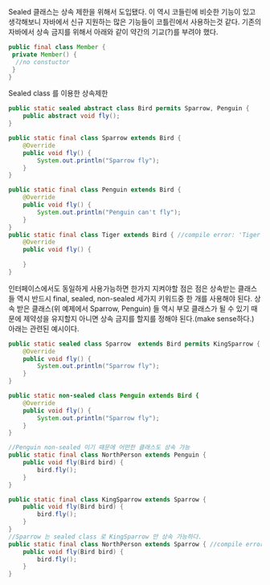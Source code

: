 Sealed 클래스는 상속 제한을 위해서 도입됐다. 이 역시 코들린에 비슷한 기능이 있고 생각해보니 자바에서 신규 지원하는 많은 기능들이 코틀린에서 사용하는것 같다. 기존의 자바에서 상속 금지를 위해서 아래와 같이 약간의 기교(?)를 부려야 했다.
```java
public final class Member {
 private Member() {
  //no constuctor
 }
}
```

Sealed class 를 이용한 상속제한
```java
public static sealed abstract class Bird permits Sparrow, Penguin {
    public abstract void fly();
}

public static final class Sparrow extends Bird {
    @Override
    public void fly() {
        System.out.println("Sparrow fly");
    }
}

public static final class Penguin extends Bird {
    @Override
    public void fly() {
        System.out.println("Penguin can't fly");
    }
}
public static final class Tiger extends Bird { //compile error: 'Tiger' is not allowed in the sealed hierarchy
    @Override
    public void fly() {
        
    }
}
```
인터페이스에서도 동일하게 사용가능하면 한가지 지켜야할 점은 점은 상속받는 클래스들 역시 반드시 final, sealed, non-sealed 세가지 키워드중 한 개를 사용해야 된다. 상속 받은 클래스(위 예제에서 Sparrow, Penguin) 들 역시 부모 클래스가 될 수 있기 때문에 제약성을 유지할지 아니면  상속 금지를 할지를 정해야 된다.(make sense하다.) 아래는 관련된 예시이다.

```java
public static sealed class Sparrow  extends Bird permits KingSparrow {
    @Override
    public void fly() {
        System.out.println("Sparrow fly");
    }
}

public static non-sealed class Penguin extends Bird {
    @Override
    public void fly() {
        System.out.println("Sparrow fly");
    }
}

//Penguin non-sealed 이기 때문에 어떤한 클래스도 상속 가능
public static final class NorthPerson extends Penguin {
    public void fly(Bird bird) {
        bird.fly();
    }
}

public static final class KingSparrow extends Sparrow {
    public void fly(Bird bird) {
        bird.fly();
    }
}
//Sparrow 는 sealed class 로 KingSparrow 만 상속 가능하다.
public static final class NorthPerson extends Sparrow { //compile error 
    public void fly(Bird bird) {
        bird.fly();
    }
}
```